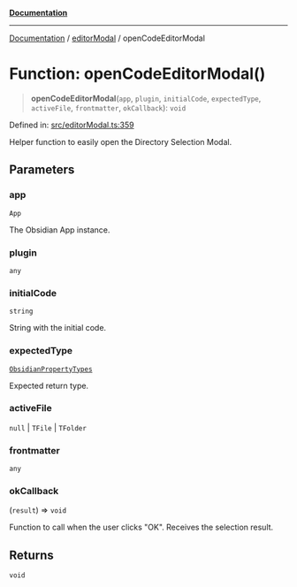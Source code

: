 [**Documentation**](../../README.md)

***

[Documentation](../../README.md) / [editorModal](../README.md) / openCodeEditorModal

# Function: openCodeEditorModal()

> **openCodeEditorModal**(`app`, `plugin`, `initialCode`, `expectedType`, `activeFile`, `frontmatter`, `okCallback`): `void`

Defined in: [src/editorModal.ts:359](https://github.com/Christian-Me/folder-to-tags-plugin/blob/a733ed2c2245ed051659b6c3e9c71ef47c30835a/src/editorModal.ts#L359)

Helper function to easily open the Directory Selection Modal.

## Parameters

### app

`App`

The Obsidian App instance.

### plugin

`any`

### initialCode

`string`

String with the initial code.

### expectedType

[`ObsidianPropertyTypes`](../../types/type-aliases/ObsidianPropertyTypes.md)

Expected return type.

### activeFile

`null` | `TFile` | `TFolder`

### frontmatter

`any`

### okCallback

(`result`) => `void`

Function to call when the user clicks "OK". Receives the selection result.

## Returns

`void`
